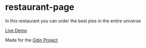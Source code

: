 # restaurant-page
In this restaurant you can order the best pies in the entire universe

[Live Demo](https://threedotsellipsis.github.io/restaurant-page/)

Made for the [Odin Project](https://www.theodinproject.com)
